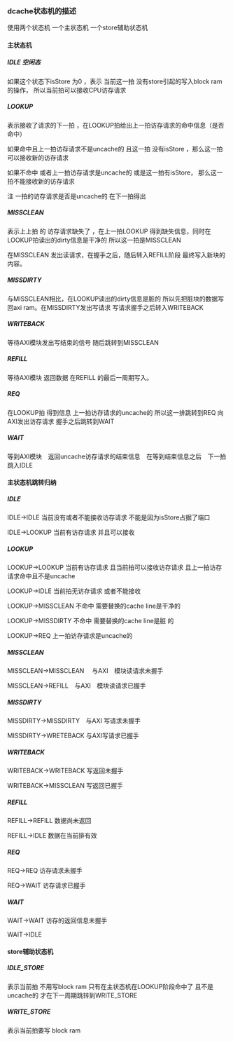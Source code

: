 ### dcache状态机的描述

使用两个状态机 一个主状态机 一个store辅助状态机

#### 主状态机

##### IDLE 空闲态 

如果这个状态下isStore 为0 ，表示 当前这一拍 没有store引起的写入block ram的操作， 所以当前拍可以接收CPU访存请求

##### LOOKUP 

表示接收了请求的下一拍 ，在LOOKUP拍给出上一拍访存请求的命中信息（是否命中） 

如果命中且上一拍访存请求不是uncache的 且这一拍 没有isStore ，那么这一拍可以接收新的访存请求

如果不命中 或者上一拍访存请求是uncache的 或是这一拍有isStore， 那么这一拍不能接收新的访存请求

注 一拍的访存请求是否是uncache的 在下一拍得出

##### MISSCLEAN

表示上上拍 的 访存请求缺失了 ，在上一拍LOOKUP 得到缺失信息，同时在LOOKUP拍读出的dirty信息是干净的 所以这一拍是MISSCLEAN

在MISSCLEAN 发出读请求，在握手之后，随后转入REFILL阶段 最终写入新块的内容。

##### MISSDIRTY

与MISSCLEAN相比，在LOOKUP读出的dirty信息是脏的 所以先把脏块的数据写回axi ram。在MISSDIRTY发出写请求 写请求握手之后转入WRITEBACK

##### WRITEBACK

等待AXI模块发出写结束的信号 随后跳转到MISSCLEAN

##### REFILL

等待AXI模块 返回数据 在REFILL 的最后一周期写入。

##### REQ

在LOOKUP拍 得到信息 上一拍访存请求的uncache的 所以这一排跳转到REQ 向AXI发出访存请求 握手之后跳转到WAIT

##### WAIT

等到AXI模块　返回uncache访存请求的结束信息　在等到结束信息之后　下一拍跳入IDLE

#### 主状态机跳转归纳

##### IDLE

IDLE->IDLE    当前没有或者不能接收访存请求 不能是因为isStore占据了端口

IDLE->LOOKUP 当前有访存请求 并且可以接收

##### LOOKUP

LOOKUP->LOOKUP 当前有访存请求 且当前拍可以接收访存请求 且上一拍访存请求命中且不是uncache 

LOOKUP->IDLE  当前拍无访存请求 或者不能接收

LOOKUP->MISSCLEAN 不命中 需要替换的cache line是干净的

LOOKUP->MISSDIRTY  不命中 需要替换的cache line是脏 的

LOOKUP->REQ 上一拍访存请求是uncache的

##### MISSCLEAN

MISSCLEAN->MISSCLEAN 　与AXI　模块读请求未握手

MISSCLEAN->REFILL　与AXI　模块读请求已握手

##### MISSDIRTY

MISSDIRTY->MISSDIRTY　与AXI 写请求未握手

MISSDIRTY->WRETEBACK  与AXI写请求已握手

##### WRITEBACK

WRITEBACK->WRITEBACK  写返回未握手

WRITEBACK->MISSCLEAN 写返回已握手

##### REFILL

REFILL->REFILL 数据尚未返回

REFILL->IDLE 数据在当前排有效

##### REQ

REQ->REQ 访存请求未握手

REQ->WAIT 访存请求已握手

##### WAIT

WAIT->WAIT 访存的返回信息未握手

WAIT->IDLE

#### store辅助状态机

##### IDLE_STORE

表示当前拍 不用写block ram  只有在主状态机在LOOKUP阶段命中了 且不是uncache的 才在下一周期跳转到WRITE_STORE

##### WRITE_STORE

表示当前拍要写 block ram

